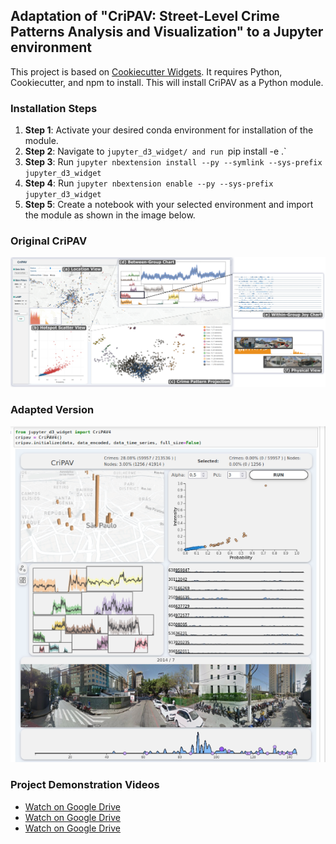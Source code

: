 ## Adaptation of "CriPAV: Street-Level Crime Patterns Analysis and Visualization" to a Jupyter environment

This project is based on [Cookiecutter Widgets](https://github.com/jupyter-widgets/widget-cookiecutter). It requires Python, Cookiecutter, and npm to install. This will install CriPAV as a Python module.

### Installation Steps
1. **Step 1**: Activate your desired conda environment for installation of the module.
2. **Step 2**: Navigate to `jupyter_d3_widget/ and run `pip install -e .`
3. **Step 3**: Run `jupyter nbextension install --py --symlink --sys-prefix jupyter_d3_widget`
4. **Step 4**: Run `jupyter nbextension enable --py --sys-prefix jupyter_d3_widget`
5. **Step 5**: Create a notebook with your selected environment and import the module as shown in the image below.

### Original CriPAV
![Original CriPAV](images/cripav.png)

### Adapted Version
![Adapted CriPAV](images/cripav_jupyter.png)

### Project Demonstration Videos
 - [Watch on Google Drive](https://drive.google.com/file/d/1TcZFP87l-OA3MovFuPiR2rOsy23tNCKx/view?usp=sharing)
 - [Watch on Google Drive](https://drive.google.com/file/d/10tpVIuyv5a9JF82wh-yYYxX4m2t4xYiN/view?usp=sharing)
 - [Watch on Google Drive](https://drive.google.com/file/d/17qIE140RlUe4LtGlUT078fDvBaZmeOY-/view?usp=sharing)
